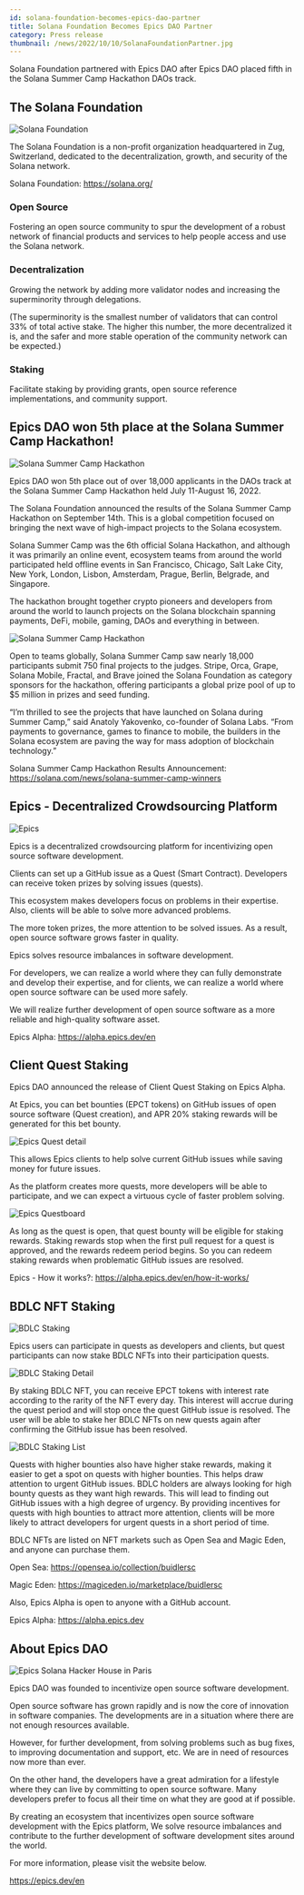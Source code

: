 ```yaml
---
id: solana-foundation-becomes-epics-dao-partner
title: Solana Foundation Becomes Epics DAO Partner
category: Press release
thumbnail: /news/2022/10/10/SolanaFoundationPartner.jpg
---
```


Solana Foundation partnered with Epics DAO after Epics DAO placed fifth in the
Solana Summer Camp Hackathon DAOs track.

## The Solana Foundation

![Solana Foundation](/news/2022/10/10/SolanaFoundationBanner.jpg)

The Solana Foundation is a non-profit organization headquartered in Zug,
Switzerland, dedicated to the decentralization, growth, and security of the
Solana network.

Solana Foundation: https://solana.org/

### Open Source

Fostering an open source community to spur the development of a robust network
of financial products and services to help people access and use the Solana
network.

### Decentralization

Growing the network by adding more validator nodes and increasing the
superminority through delegations.

(The superminority is the smallest number of validators that can control 33% of
total active stake. The higher this number, the more decentralized it is, and
the safer and more stable operation of the community network can be expected.)

### Staking

Facilitate staking by providing grants, open source reference implementations,
and community support.

## Epics DAO won 5th place at the Solana Summer Camp Hackathon!

![Solana Summer Camp Hackathon](/news/2022/09/15/solana-summer-camp-hackathon.jpg)

Epics DAO won 5th place out of over 18,000 applicants in the DAOs track at the
Solana Summer Camp Hackathon held July 11-August 16, 2022.

The Solana Foundation announced the results of the Solana Summer Camp Hackathon
on September 14th. This is a global competition focused on bringing the next
wave of high-impact projects to the Solana ecosystem.

Solana Summer Camp was the 6th official Solana Hackathon, and although it was
primarily an online event, ecosystem teams from around the world participated
held offline events in San Francisco, Chicago, Salt Lake City, New York, London,
Lisbon, Amsterdam, Prague, Berlin, Belgrade, and Singapore.

The hackathon brought together crypto pioneers and developers from around the
world to launch projects on the Solana blockchain spanning payments, DeFi,
mobile, gaming, DAOs and everything in between.

![Solana Summer Camp Hackathon](/news/2022/09/15/solana-summer-camp-image.png)

Open to teams globally, Solana Summer Camp saw nearly 18,000 participants submit
750 final projects to the judges. Stripe, Orca, Grape, Solana Mobile, Fractal,
and Brave joined the Solana Foundation as category sponsors for the hackathon,
offering participants a global prize pool of up to $5 million in prizes and seed
funding.

“I’m thrilled to see the projects that have launched on Solana during Summer
Camp,” said Anatoly Yakovenko, co-founder of Solana Labs. “From payments to
governance, games to finance to mobile, the builders in the Solana ecosystem are
paving the way for mass adoption of blockchain technology.”

Solana Summer Camp Hackathon Results Announcement:
https://solana.com/news/solana-summer-camp-winners

## Epics - Decentralized Crowdsourcing Platform

![Epics](/news/2022/07/19/EpicsBusinessModelEN.png)

Epics is a decentralized crowdsourcing platform for incentivizing open source
software development.

Clients can set up a GitHub issue as a Quest (Smart Contract). Developers can
receive token prizes by solving issues (quests).

This ecosystem makes developers focus on problems in their expertise. Also,
clients will be able to solve more advanced problems.

The more token prizes, the more attention to be solved issues. As a result, open
source software grows faster in quality.

Epics solves resource imbalances in software development.

For developers, we can realize a world where they can fully demonstrate and
develop their expertise, and for clients, we can realize a world where open
source software can be used more safely.

We will realize further development of open source software as a more reliable
and high-quality software asset.

Epics Alpha: https://alpha.epics.dev/en

## Client Quest Staking

Epics DAO announced the release of Client Quest Staking on Epics Alpha.

At Epics, you can bet bounties (EPCT tokens) on GitHub issues of open source
software (Quest creation), and APR 20% staking rewards will be generated for
this bet bounty.

![Epics Quest detail](/news/2022/09/26/quest-detail.png)

This allows Epics clients to help solve current GitHub issues while saving money
for future issues.

As the platform creates more quests, more developers will be able to
participate, and we can expect a virtuous cycle of faster problem solving.

![Epics Questboard](/news/2022/09/26/epics-questboard.png)

As long as the quest is open, that quest bounty will be eligible for staking
rewards. Staking rewards stop when the first pull request for a quest is
approved, and the rewards redeem period begins. So you can redeem staking
rewards when problematic GitHub issues are resolved.

Epics - How it works?: https://alpha.epics.dev/en/how-it-works/

## BDLC NFT Staking

![BDLC Staking](/news/2022/09/20/bdlc-nft-staking-is-now-ready.png)

Epics users can participate in quests as developers and clients, but quest
participants can now stake BDLC NFTs into their participation quests.

![BDLC Staking Detail](/news/2022/09/26/bdlc-staking-detail.png)

By staking BDLC NFT, you can receive EPCT tokens with interest rate according to
the rarity of the NFT every day. This interest will accrue during the quest
period and will stop once the quest GitHub issue is resolved. The user will be
able to stake her BDLC NFTs on new quests again after confirming the GitHub
issue has been resolved.

![BDLC Staking List](/news/2022/09/26/bdlc-staking-list.png)

Quests with higher bounties also have higher stake rewards, making it easier to
get a spot on quests with higher bounties. This helps draw attention to urgent
GitHub issues. BDLC holders are always looking for high bounty quests as they
want high rewards. This will lead to finding out GitHub issues with a high
degree of urgency. By providing incentives for quests with high bounties to
attract more attention, clients will be more likely to attract developers for
urgent quests in a short period of time.

BDLC NFTs are listed on NFT markets such as Open Sea and Magic Eden, and anyone
can purchase them.

Open Sea: https://opensea.io/collection/buidlersc

Magic Eden: https://magiceden.io/marketplace/buidlersc

Also, Epics Alpha is open to anyone with a GitHub account.

Epics Alpha: https://alpha.epics.dev

## About Epics DAO

![Epics Solana Hacker House in Paris](/news/2022/07/19/KawasakiSpeechStage.jpg)

Epics DAO was founded to incentivize open source software development.

Open source software has grown rapidly and is now the core of innovation in
software companies. The developments are in a situation where there are not
enough resources available.

However, for further development, from solving problems such as bug fixes, to
improving documentation and support, etc. We are in need of resources now more
than ever.

On the other hand, the developers have a great admiration for a lifestyle where
they can live by committing to open source software. Many developers prefer to
focus all their time on what they are good at if possible.

By creating an ecosystem that incentivizes open source software development with
the Epics platform, We solve resource imbalances and contribute to the further
development of software development sites around the world.

For more information, please visit the website below.

https://epics.dev/en
